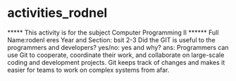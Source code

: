 # activities_rodnel
***** This activity is for the subject Computer Programming II ******
Full Name:rodenl eres
Year and Section: bsit 2-3
Did the GIT is useful to the programmers and developers? yes/no: yes
and why? ans: Programmers can use Git to cooperate, coordinate their work, and collaborate on large-scale coding and development projects. Git keeps track of changes and makes it easier for teams to work on complex systems from afar.
